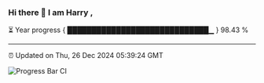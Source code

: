 ### Hi there 👋 I am Harry , 

⏳ Year progress { █████████████████████████████▁ } 98.43 %

---

⏰ Updated on Thu, 26 Dec 2024 05:39:24 GMT

![Progress Bar CI](https://github.com/duykhang68/duykhang68/workflows/Progress%20Bar%20CI/badge.svg)
